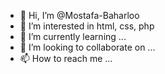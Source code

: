 - 👋 Hi, I’m @Mostafa-Baharloo
- 👀 I’m interested in html, css, php
- 🌱 I’m currently learning ...
- 💞️ I’m looking to collaborate on ...
- 📫 How to reach me ...

<!---
Mostafa-Baharloo/Mostafa-Baharloo is a ✨ special ✨ repository because its `README.md` (this file) appears on your GitHub profile.
You can click the Preview link to take a look at your changes.
--->
